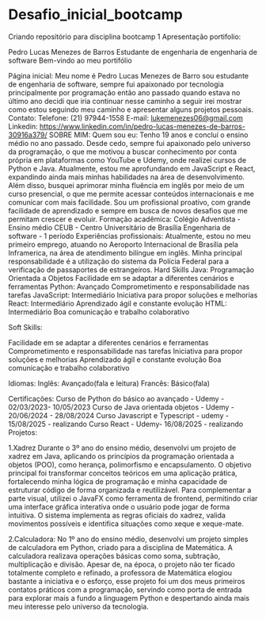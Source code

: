 # Desafio_inicial_bootcamp
Criando repositório para disciplina bootcamp 1
Apresentação portifolio:

Pedro Lucas Menezes de Barros
Estudante de engenharia de engenharia de software
Bem-vindo ao meu portifólio

Página inicial:
Meu nome é Pedro Lucas Menezes de Barro sou estudante de engenharia de software, sempre fui apaixonado por tecnologia principalmente por programação então ano passado quando estava no último ano decidi que iria  continuar nesse caminho a seguir irei mostrar como estou seguindo meu caminho e apresentar alguns projetos pessoais.
Contato:
Telefone: (21) 97944-1558
E-mail:  lukemenezes06@gmail.com
Linkedin: https://www.linkedin.com/in/pedro-lucas-menezes-de-barros-30916a379/
SOBRE MIM:
Quem sou eu:
Tenho 19 anos e concluí o ensino médio no ano passado. Desde cedo, sempre fui apaixonado pelo universo da programação, o que me motivou a buscar conhecimento por conta própria em plataformas como YouTube e Udemy, onde realizei cursos de Python e Java. Atualmente, estou me aprofundando em JavaScript e React, expandindo ainda mais minhas habilidades na área de desenvolvimento.
Além disso, busquei aprimorar minha fluência em inglês por meio de um curso presencial, o que me permite acessar conteúdos internacionais e me comunicar com mais facilidade. Sou um profissional proativo, com grande facilidade de aprendizado e sempre em busca de novos desafios que me permitam crescer e evoluir.
Formação acadêmica:
Colégio Adventista - Ensino médio
CEUB - Centro Universitário de Brasília 
Engenharia de software - 1 período
Experiências profissionais:
Atualmente, estou no meu primeiro emprego, atuando no Aeroporto Internacional de Brasília pela Inframerica, na área de atendimento bilíngue em inglês. Minha principal responsabilidade é a utilização do sistema da Polícia Federal para a verificação de passaportes de estrangeiros.
Hard Skills	
Java: Programação Orientada a Objetos	Facilidade em se adaptar a diferentes cenários e ferramentas
Python: Avançado	Comprometimento e responsabilidade nas tarefas
JavaScript: Intermediário	Iniciativa para propor soluções e melhorias
React: Intermediário	Aprendizado ágil e constante evolução
HTML: Intermediário	Boa comunicação e trabalho colaborativo

Soft Skills:

Facilidade em se adaptar a diferentes cenários e ferramentas
Comprometimento e responsabilidade nas tarefas
Iniciativa para propor soluções e melhorias
Aprendizado ágil e constante evolução
Boa comunicação e trabalho colaborativo


Idiomas:
Inglês: Avançado(fala e leitura)
Francês: Básico(fala)

Certificações:
Curso de Python do básico ao avançado - Udemy - 02/03/2023- 10/05/2023
Curso de Java orientada objetos - Udemy - 20/06/2024 - 28/08/2024
Curso Javascript e Typescript - udemy - 15/08/2025 - realizando
Curso React - Udemy- 16/08/2025 - realizando
Projetos:

1.Xadrez
Durante o 3º ano do ensino médio, desenvolvi um projeto de xadrez em Java, aplicando os princípios da programação orientada a objetos (POO), como herança, polimorfismo e encapsulamento. O objetivo principal foi transformar conceitos teóricos em uma aplicação prática, fortalecendo minha lógica de programação e minha capacidade de estruturar código de forma organizada e reutilizável.
Para complementar a parte visual, utilizei o JavaFX como ferramenta de frontend, permitindo criar uma interface gráfica interativa onde o usuário pode jogar de forma intuitiva. O sistema implementa as regras oficiais do xadrez, valida movimentos possíveis e identifica situações como xeque e xeque-mate.

2.Calculadora:
No 1º ano do ensino médio, desenvolvi um projeto simples de calculadora em Python, criado para a disciplina de Matemática. A calculadora realizava operações básicas como soma, subtração, multiplicação e divisão. Apesar de, na época, o projeto não ter ficado totalmente completo e refinado, a professora de Matemática elogiou bastante a iniciativa e o esforço, esse projeto foi um dos meus primeiros contatos práticos com a programação, servindo como porta de entrada para explorar mais a fundo a linguagem Python e despertando ainda mais meu interesse pelo universo da tecnologia.



